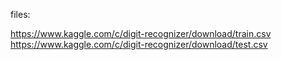 files:

https://www.kaggle.com/c/digit-recognizer/download/train.csv
https://www.kaggle.com/c/digit-recognizer/download/test.csv
